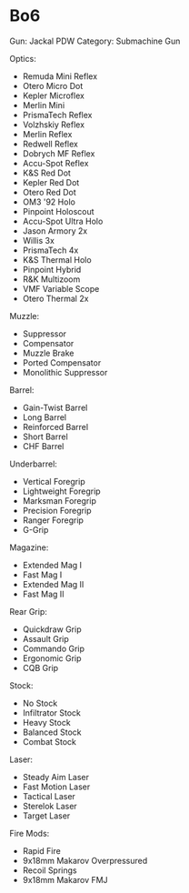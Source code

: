 # Bo6

Gun: Jackal PDW
Category: Submachine Gun

Optics:

- Remuda Mini Reflex
- Otero Micro Dot
- Kepler Microflex
- Merlin Mini
- PrismaTech Reflex
- Volzhskiy Reflex
- Merlin Reflex
- Redwell Reflex
- Dobrych MF Reflex
- Accu-Spot Reflex
- K&S Red Dot
- Kepler Red Dot
- Otero Red Dot
- OM3 '92 Holo
- Pinpoint Holoscout
- Accu-Spot Ultra Holo
- Jason Armory 2x
- Willis 3x
- PrismaTech 4x
- K&S Thermal Holo
- Pinpoint Hybrid
- R&K Multizoom
- VMF Variable Scope
- Otero Thermal 2x

Muzzle:

- Suppressor
- Compensator
- Muzzle Brake
- Ported Compensator
- Monolithic Suppressor

Barrel:

- Gain-Twist Barrel
- Long Barrel
- Reinforced Barrel
- Short Barrel
- CHF Barrel

Underbarrel:

- Vertical Foregrip
- Lightweight Foregrip
- Marksman Foregrip
- Precision Foregrip
- Ranger Foregrip
- G-Grip

Magazine:

- Extended Mag I
- Fast Mag I
- Extended Mag II
- Fast Mag II

Rear Grip:

- Quickdraw Grip
- Assault Grip
- Commando Grip
- Ergonomic Grip
- CQB Grip

Stock:

- No Stock
- Infiltrator Stock
- Heavy Stock
- Balanced Stock
- Combat Stock

Laser:

- Steady Aim Laser
- Fast Motion Laser
- Tactical Laser
- Sterelok Laser
- Target Laser

Fire Mods:

- Rapid Fire
- 9x18mm Makarov Overpressured
- Recoil Springs
- 9x18mm Makarov FMJ
